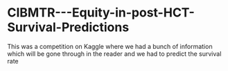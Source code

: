 # CIBMTR---Equity-in-post-HCT-Survival-Predictions
This was a competition on Kaggle where we had a bunch of information which will be gone through in the reader and we had to predict the survival rate
